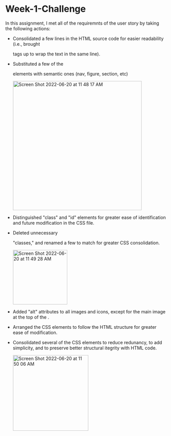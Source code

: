 # Week-1-Challenge 

In this assignment, I met all of the requiremnts of the user story by taking the following actions:
 - Consolidated a few lines in the HTML source code for easier readability (i.e., brought <p> tags up to wrap the text in the same line).
 - Substituted a few of the <div> elements with semantic ones (nav, figure, section, etc)
    
    
    <img width="403" alt="Screen Shot 2022-06-20 at 11 48 17 AM" src="https://user-images.githubusercontent.com/106923428/174655522-000d3145-5978-4e57-b10a-d603cd09315e.png">

 - Distinguished "class" and "id" elements for greater ease of identification and future modification in the CSS file.
 - Deleted unnecessary <div> "classes," and renamed a few to match for greater CSS consolidation.
    
   
    <img width="170" alt="Screen Shot 2022-06-20 at 11 49 28 AM" src="https://user-images.githubusercontent.com/106923428/174655596-b6bbd283-772d-45f9-9689-a3db3754dba4.png">

    
 - Added "alt" attributes to all images and icons, except for the main image at the top of the <body>.
 - Arranged the CSS elements to follow the HTML structure for greater ease of modification.
 - Consolidated several of the CSS elements to reduce redunancy, to add simplicity, and to preserve better structural itegrity with HTML code.
    
 
    <img width="236" alt="Screen Shot 2022-06-20 at 11 50 06 AM" src="https://user-images.githubusercontent.com/106923428/174655671-63bbba32-1ec7-4b89-b895-dc56cee61db5.png">


